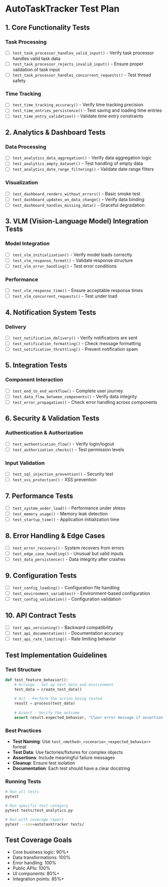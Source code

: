 # AutoTaskTracker Test Plan

## 1. Core Functionality Tests

### Task Processing
- [ ] `test_task_processor_handles_valid_input()` - Verify task processor handles valid task data
- [ ] `test_task_processor_rejects_invalid_input()` - Ensure proper validation of task input
- [ ] `test_task_processor_handles_concurrent_requests()` - Test thread safety

### Time Tracking
- [ ] `test_time_tracking_accuracy()` - Verify time tracking precision
- [ ] `test_time_entries_persistence()` - Test saving and loading time entries
- [ ] `test_time_entry_validation()` - Validate time entry constraints

## 2. Analytics & Dashboard Tests

### Data Processing
- [ ] `test_analytics_data_aggregation()` - Verify data aggregation logic
- [ ] `test_analytics_empty_dataset()` - Test handling of empty data
- [ ] `test_analytics_date_range_filtering()` - Validate date range filters

### Visualization
- [ ] `test_dashboard_renders_without_errors()` - Basic smoke test
- [ ] `test_dashboard_updates_on_data_change()` - Verify data binding
- [ ] `test_dashboard_handles_missing_data()` - Graceful degradation

## 3. VLM (Vision-Language Model) Integration Tests

### Model Integration
- [ ] `test_vlm_initialization()` - Verify model loads correctly
- [ ] `test_vlm_response_format()` - Validate response structure
- [ ] `test_vlm_error_handling()` - Test error conditions

### Performance
- [ ] `test_vlm_response_time()` - Ensure acceptable response times
- [ ] `test_vlm_concurrent_requests()` - Test under load

## 4. Notification System Tests

### Delivery
- [ ] `test_notification_delivery()` - Verify notifications are sent
- [ ] `test_notification_formatting()` - Check message formatting
- [ ] `test_notification_throttling()` - Prevent notification spam

## 5. Integration Tests

### Component Interaction
- [ ] `test_end_to_end_workflow()` - Complete user journey
- [ ] `test_data_flow_between_components()` - Verify data integrity
- [ ] `test_error_propagation()` - Check error handling across components

## 6. Security & Validation Tests

### Authentication & Authorization
- [ ] `test_authentication_flow()` - Verify login/logout
- [ ] `test_authorization_checks()` - Test permission levels

### Input Validation
- [ ] `test_sql_injection_prevention()` - Security test
- [ ] `test_xss_protection()` - XSS prevention

## 7. Performance Tests
- [ ] `test_system_under_load()` - Performance under stress
- [ ] `test_memory_usage()` - Memory leak detection
- [ ] `test_startup_time()` - Application initialization time

## 8. Error Handling & Edge Cases
- [ ] `test_error_recovery()` - System recovers from errors
- [ ] `test_edge_case_handling()` - Unusual but valid inputs
- [ ] `test_data_persistence()` - Data integrity after crashes

## 9. Configuration Tests
- [ ] `test_config_loading()` - Configuration file handling
- [ ] `test_environment_variables()` - Environment-based configuration
- [ ] `test_config_validation()` - Configuration validation

## 10. API Contract Tests
- [ ] `test_api_versioning()` - Backward compatibility
- [ ] `test_api_documentation()` - Documentation accuracy
- [ ] `test_api_rate_limiting()` - Rate limiting behavior

## Test Implementation Guidelines

### Test Structure
```python
def test_feature_behavior():
    # Arrange - Set up test data and environment
    test_data = create_test_data()
    
    # Act - Perform the action being tested
    result = process(test_data)
    
    # Assert - Verify the outcome
    assert result.expected_behavior, "Clear error message if assertion fails"
```

### Best Practices
- **Test Naming**: Use `test_<method>_<scenario>_<expected_behavior>` format
- **Test Data**: Use factories/fixtures for complex objects
- **Assertions**: Include meaningful failure messages
- **Cleanup**: Ensure test isolation
- **Documentation**: Each test should have a clear docstring

### Running Tests
```bash
# Run all tests
pytest

# Run specific test category
pytest tests/test_analytics.py

# Run with coverage report
pytest --cov=autotasktracker tests/
```

## Test Coverage Goals
- Core business logic: 90%+
- Data transformations: 100%
- Error handling: 100%
- Public APIs: 100%
- UI components: 80%+
- Integration points: 85%+
